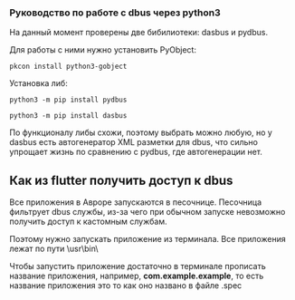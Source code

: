 ### Руководство по работе с dbus через python3
На данный момент проверены две бибилиотеки: dasbus и pydbus.

Для работы с ними нужно установить PyObject:
```shell
pkcon install python3-gobject
```
Установка либ:
```shell
python3 -m pip install pydbus
```
```shell
python3 -m pip install dasbus
```
По функционалу либы схожи, поэтому выбрать можно любую, но у dasbus есть автогенератор XML разметки для dbus, что сильно упрощает жизнь по сравнению с pydbus, где автогенерации нет.

## Как из flutter получить доступ к dbus
Все приложения в Авроре запускаются в песочнице. Песочница фильтрует dbus службы, из-за чего при обычном запуске невозможно получить доступ к кастомным службам.

Поэтому нужно запускать приложение из терминала. Все приложения лежат по пути \usr\bin\

Чтобы запустить приложение достаточно в терминале прописать название приложения, например, **com.example.example**, то есть название приложения это то как оно названо в файле .spec



